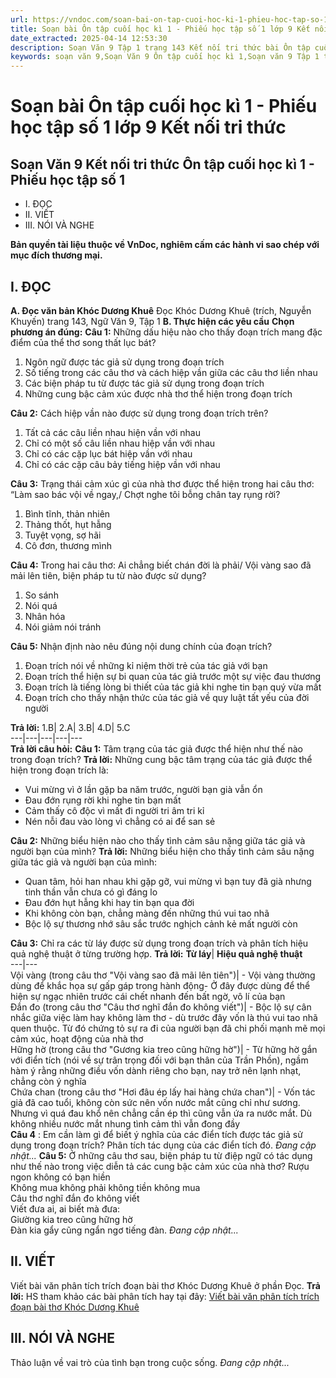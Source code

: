 ```yaml
---
url: https://vndoc.com/soan-bai-on-tap-cuoi-hoc-ki-1-phieu-hoc-tap-so-1-lop-9-ket-noi-tri-thuc-325491
title: Soạn bài Ôn tập cuối học kì 1 - Phiếu học tập số 1 lớp 9 Kết nối tri thức - VnDoc.com
date_extracted: 2025-04-14 12:53:30
description: Soạn Văn 9 Tập 1 trang 143 Kết nối tri thức bài Ôn tập cuối học kì 1 - Phiếu học tập số 1 gồm phần trả lời chi tiết, đầy đủ, bám sát các câu hỏi, yêu cầu trong SGK (chỉ có trên VnDoc). Mời các bạn tham khảo.
keywords: soạn văn 9,Soạn Văn 9 Ôn tập cuối học kì 1,Soạn văn 9 Tập 1 trang 143 Kết nối tri thức,Ôn tập cuối học kì 1 lớp 9 Kết nối tri thức,Ôn tập cuối học kì 1 trang 143 lớp 9,Soạn Văn 9 Ôn tập cuối học kì 1 Kết nối tri thức,văn 9,ngữ văn 9,soạn văn 9 Kết nối tri thức,soạn văn 9 tập 1,giải văn 9,soạn ngữ văn 9,giải ngữ văn 9,giải sgk ngữ văn 9
---
```


# Soạn bài Ôn tập cuối học kì 1 - Phiếu học tập số 1 lớp 9 Kết nối tri thức
## **Soạn Văn 9 Kết nối tri thức Ôn tập cuối học kì 1 - Phiếu học tập số 1**
  * I. ĐỌC
  * II. VIẾT
  * III. NÓI VÀ NGHE

**Bản quyền tài liệu thuộc về VnDoc, nghiêm cấm các hành vi sao chép với mục đích thương mại.**
## **I. ĐỌC**
**A. Đọc văn bản Khóc Dương Khuê**
Đọc Khóc Dương Khuê \(trích, Nguyễn Khuyến\) trang 143, Ngữ Văn 9, Tập 1
**B. Thực hiện các yêu cầu**
**Chọn phương án đúng:**
**Câu 1:** Những dấu hiệu nào cho thấy đoạn trích mang đặc điểm của thể thơ song thất lục bát?
  1. Ngôn ngữ được tác giả sử dụng trong đoạn trích
  2. Số tiếng trong các câu thơ và cách hiệp vần giữa các câu thơ liền nhau
  3. Các biện pháp tu từ được tác giả sử dụng trong đoạn trích
  4. Những cung bậc cảm xúc được nhà thơ thể hiện trong đoạn trích

**Câu 2:** Cách hiệp vần nào được sử dụng trong đoạn trích trên?
  1. Tất cả các câu liền nhau hiện vần với nhau
  2. Chỉ có một số câu liền nhau hiệp vần với nhau
  3. Chỉ có các cặp lục bát hiệp vần với nhau
  4. Chỉ có các cặp câu bảy tiếng hiệp vần với nhau

**Câu 3:** Trạng thái cảm xúc gì của nhà thơ được thể hiện trong hai câu thơ: “Làm sao bác vội về ngay,/ Chợt nghe tôi bỗng chân tay rụng rời?
  1. Bình tĩnh, thản nhiên
  2. Thảng thốt, hụt hẫng
  3. Tuyệt vọng, sợ hãi
  4. Cô đơn, thương mình

**Câu 4:** Trong hai câu thơ: Ai chẳng biết chán đời là phải/ Vội vàng sao đã mải lên tiên, biện pháp tu từ nào được sử dụng?
  1. So sánh
  2. Nói quá
  3. Nhân hóa
  4. Nói giảm nói tránh

**Câu 5:** Nhận định nào nêu đúng nội dung chính của đoạn trích?
  1. Đoạn trích nói về những kỉ niệm thời trẻ của tác giả với bạn
  2. Đoạn trích thể hiện sự bi quan của tác giả trước một sự việc đau thương
  3. Đoạn trích là tiếng lòng bi thiết của tác giả khi nghe tin bạn quý vừa mất
  4. Đoạn trích cho thấy nhận thức của tác giả về quy luật tất yếu của đời người

**Trả lời:**
1.B| 2.A| 3.B| 4.D| 5.C  
---|---|---|---|---  
**Trả lời câu hỏi:**
**Câu 1:** Tâm trạng của tác giả được thể hiện như thế nào trong đoạn trích?
**Trả lời:**
Những cung bậc tâm trạng của tác giả được thể hiện trong đoạn trích là:
  * Vui mừng vì ở lần gặp ba năm trước, người bạn già vẫn ổn
  * Đau đớn rụng rời khi nghe tin bạn mất
  * Cảm thấy cô độc vì mất đi người tri âm tri kỉ
  * Nén nỗi đau vào lòng vì chẳng có ai để san sẻ

**Câu 2:** Những biểu hiện nào cho thấy tình cảm sâu nặng giữa tác giả và người bạn của mình?
**Trả lời:**
Những biểu hiện cho thấy tình cảm sâu nặng giữa tác giả và người bạn của mình:
  * Quan tâm, hỏi han nhau khi gặp gỡ, vui mừng vì bạn tuy đã già nhưng tinh thần vẫn chưa có gì đáng lo
  * Đau đớn hụt hẫng khi hay tin bạn qua đời
  * Khi không còn bạn, chẳng màng đến những thú vui tao nhã
  * Bộc lộ sự thương nhớ sâu sắc trước nghịch cảnh kẻ mất người còn

**Câu 3:** Chỉ ra các từ láy được sử dụng trong đoạn trích và phân tích hiệu quả nghệ thuật ở từng trường hợp.
**Trả lời:**
**Từ láy**| **Hiệu quả nghệ thuật**  
---|---  
Vội vàng \(trong câu thơ "Vội vàng sao đã mãi lên tiên"\)| \- Vội vàng thường dùng để khắc họa sự gấp gáp trong hành động\- Ở đây được dùng để thể hiện sự ngạc nhiên trước cái chết nhanh đến bất ngờ, vô lí của bạn  
Đắn đo \(trong câu thơ "Câu thơ nghĩ đắn đo không viết"\)| \- Bộc lộ sự cân nhắc giữa việc làm hay không làm thơ - dù trước đây vốn là thú vui tao nhã quen thuộc. Từ đó chứng tỏ sự ra đi của người bạn đã chi phối mạnh mẽ mọi cảm xúc, hoạt động của nhà thơ  
Hững hờ \(trong câu thơ "Gương kia treo cũng hững hờ"\)| \- Từ hững hờ gắn với điển tích \(nói về sự trân trọng đối với bạn thân của Trần Phồn\), ngầm hàm ý rằng những điều vốn dành riêng cho bạn, nay trở nên lạnh nhạt, chẳng còn ý nghĩa  
Chứa chan \(trong câu thơ "Hơi đâu ép lấy hai hàng chứa chan"\)| \- Vốn tác giả đã cao tuổi, không còn sức nên vốn nước mắt cũng chỉ như sương. Nhưng vì quá đau khổ nên chẳng cần ép thì cũng vẫn ứa ra nước mắt. Dù không nhiều nước mắt nhung tình cảm thì vẫn đong đầy  
**Câu 4** : Em cần làm gì để biết ý nghĩa của các điển tích được tác giả sử dụng trong đoạn trích? Phân tích tác dụng của các điển tích đó.
_Đang cập nhật..._
**Câu 5:** Ở những câu thơ sau, biện pháp tu từ điệp ngữ có tác dụng như thế nào trong việc diễn tả các cung bậc cảm xúc của nhà thơ?
Rượu ngon không có bạn hiền  
Không mua không phải không tiền không mua  
Câu thơ nghĩ đắn đo không viết  
Viết đưa ai, ai biết mà đưa:  
Giường kia treo cũng hững hờ  
Đàn kia gẩy cũng ngẩn ngơ tiếng đàn.
_Đang cập nhật..._
## **II. VIẾT**
Viết bài văn phân tích trích đoạn bài thơ Khóc Dương Khuê ở phần Đọc.
**Trả lời:**
HS tham khảo các bài phân tích hay tại đây: [Viết bài văn phân tích trích đoạn bài thơ Khóc Dương Khuê](<https://vndoc.com/phan-tich-bai-tho-khoc-duong-khue-cua-nguyen-khuyen-113686>)
## **III. NÓI VÀ NGHE**
Thảo luận về vai trò của tình bạn trong cuộc sống.
_Đang cập nhật..._

